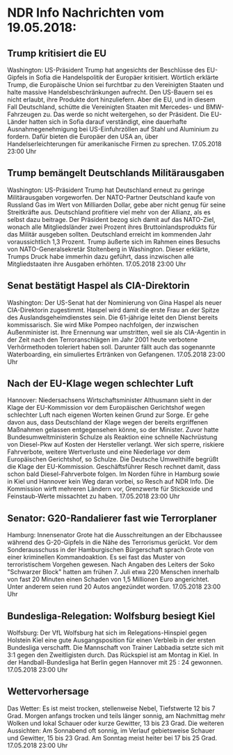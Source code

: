 # NDR Info Nachrichten vom 19.05.2018:


## Trump kritisiert die EU
Washington: US-Präsident Trump hat angesichts der Beschlüsse des EU-Gipfels in Sofia die Handelspolitik der Europäer kritisiert. Wörtlich erklärte Trump, die Europäische Union sei furchtbar zu den Vereinigten Staaten und halte massive Handelsbeschränkungen aufrecht. Den US-Bauern sei es nicht erlaubt, ihre Produkte dort hinzuliefern. Aber die EU, und in diesem Fall Deutschland, schütte die Vereinigten Staaten mit Mercedes- und BMW-Fahrzeugen zu. Das werde so nicht weitergehen, so der Präsident. Die EU-Länder hatten sich in Sofia darauf verständigt, eine dauerhafte Ausnahmegenehmigung bei US-Einfuhrzöllen auf Stahl und Aluminium zu fordern. Dafür bieten die Europäer den USA an, über Handelserleichterungen für amerikanische Firmen zu sprechen. 17.05.2018 23:00 Uhr 

## Trump bemängelt Deutschlands Militärausgaben
Washington: US-Präsident Trump hat Deutschland erneut zu geringe Militärausgaben vorgeworfen. Der NATO-Partner Deutschland kaufe von Russland Gas im Wert von Milliarden Dollar, gebe aber nicht genug für seine Streitkräfte aus. Deutschland profitiere viel mehr von der Allianz, als es selbst dazu beitrage. Der Präsident bezog sich damit auf das NATO-Ziel, wonach alle Mitgliedsländer zwei Prozent ihres Bruttoinlandsprodukts für das Militär ausgeben sollten. Deutschland erreicht im kommenden Jahr voraussichtlich 1,3 Prozent. Trump äußerte sich im Rahmen eines Besuchs von NATO-Generalsekretär Stoltenberg in Washington. Dieser erklärte, Trumps Druck habe immerhin dazu geführt, dass inzwischen alle Mitgliedstaaten ihre Ausgaben erhöhten. 17.05.2018 23:00 Uhr 

## Senat bestätigt Haspel als CIA-Direktorin
Washington: Der US-Senat hat der Nominierung von Gina Haspel als neuer CIA-Direktorin zugestimmt. Haspel wird damit die erste Frau an der Spitze des Auslandsgeheimdienstes sein. Die 61-jährige leitet den Dienst bereits kommissarisch. Sie wird Mike Pompeo nachfolgen, der inzwischen Außenminister ist. Ihre Ernennung war umstritten, weil sie als CIA-Agentin in der Zeit nach den Terroranschlägen im Jahr 2001 heute verbotene Verhörmethoden toleriert haben soll. Darunter fällt auch das sogenannte Waterboarding, ein simuliertes Ertränken von Gefangenen. 17.05.2018 23:00 Uhr 

## Nach der EU-Klage wegen schlechter Luft
Hannover: Niedersachsens Wirtschaftsminister Althusmann sieht in der Klage der EU-Kommission vor dem Europäischen Gerichtshof wegen schlechter Luft nach eigenen Worten keinen Grund zur Sorge. Er gehe davon aus, dass Deutschland der Klage wegen der bereits ergriffenen Maßnahmen gelassen entgegensehen könne, so der Minister. Zuvor hatte Bundesumweltministerin Schulze als Reaktion eine schnelle Nachrüstung von Diesel-Pkw auf Kosten der Hersteller verlangt. Wer sich sperre, riskiere Fahrverbote, weitere Wertverluste und eine Niederlage vor dem Europäischen Gerichtshof, so Schulze. Die Deutsche Umwelthilfe begrüßt die Klage der EU-Kommission. Geschäftsführer Resch rechnet damit, dass schon bald Diesel-Fahrverbote folgen. Im Norden führe in Hamburg sowie in Kiel und Hannover kein Weg daran vorbei, so Resch auf NDR Info. Die Kommission wirft mehreren Ländern vor, Grenzwerte für Stickoxide und Feinstaub-Werte missachtet zu haben. 17.05.2018 23:00 Uhr 

## Senator: G20-Randalierer fast wie Terrorplaner
Hamburg: Innensenator Grote hat die Ausschreitungen an der Elbchaussee während des G-20-Gipfels in die Nähe des Terrorismus gerückt. Vor dem Sonderausschuss in der Hamburgischen Bürgerschaft sprach Grote von einer kriminellen Kommandoaktion. Es sei fast das Muster von terroristischem Vorgehen gewesen. Nach Angaben des Leiters der Soko "Schwarzer Block" hatten am frühen 7. Juli etwa 220 Menschen innerhalb von fast 20 Minuten einen Schaden von 1,5 Millionen Euro angerichtet. Unter anderem seien rund 20 Autos angezündet worden. 17.05.2018 23:00 Uhr 

## Bundesliga-Relegation: Wolfsburg besiegt Kiel
Wolfsburg: Der VfL Wolfsburg hat sich im Relegations-Hinspiel gegen Holstein Kiel eine gute Ausgangsposition für einen Verbleib in der ersten Bundesliga verschafft. Die Mannschaft von Trainer Labbadia setzte sich mit 3:1 gegen den Zweitligisten durch. Das Rückspiel ist am Montag in Kiel. In der Handball-Bundesliga hat Berlin gegen Hannover mit 25 : 24 gewonnen. 17.05.2018 23:00 Uhr 

## Wettervorhersage
Das Wetter: Es ist meist trocken, stellenweise Nebel, Tiefstwerte 12 bis 7 Grad. Morgen anfangs trocken und teils länger sonnig, am Nachmittag mehr Wolken und lokal Schauer oder kurze Gewitter, 13 bis 23 Grad. Die weiteren Aussichten: Am Sonnabend oft sonnig, im Verlauf gebietsweise Schauer und Gewitter, 15 bis 23 Grad. Am Sonntag meist heiter bei 17 bis 25 Grad. 17.05.2018 23:00 Uhr 
